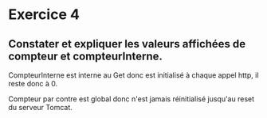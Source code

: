 # Exercice 4

## Constater et expliquer les valeurs affichées de compteur et compteurInterne. 

CompteurInterne est interne au Get donc est initialisé à chaque appel http, il reste donc à 0.

Compteur par contre est global donc n'est jamais réinitialisé jusqu'au reset du serveur Tomcat.